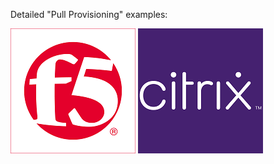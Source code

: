 Detailed "Pull Provisioning" examples:

![F5](f5-logo-tile.png?raw=true)
![Citrix](citrix-logo-tile.png?raw=true)
